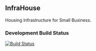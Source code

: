 ## InfraHouse
Housing Infrastructure for Small Business.

### Development Build Status
[![Build Status](https://dev.azure.com/sulabhshrestha/InfraHouse/_apis/build/status%2FInfraHouse-Develop?branchName=develop)](https://dev.azure.com/sulabhshrestha/InfraHouse/_build/latest?definitionId=10&branchName=develop) 
